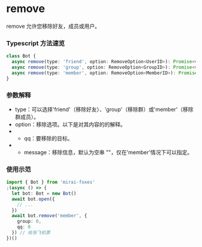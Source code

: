 # remove

remove 允许您移除好友，成员或用户。

### Typescript 方法速览

```typescript
class Bot {
  async remove(type: 'friend', option: RemoveOption<UserID>): Promise<void>
  async remove(type: 'group', option: RemoveOption<GroupID>): Promise<void>
  async remove(type: 'member', option: RemoveOption<MemberID>): Promise<void>
}
```

### 参数解释

- type：可以选择'friend'（移除好友）、'group'（移除群）或'member'（移除群成员）。
- option：移除选项。以下是对其内容的的解释。
- - qq：要移除的目标。
- - message：移除信息，默认为空串 ""，仅在'member'情况下可以指定。

### 使用示范

```typescript
import { Bot } from 'mirai-foxes'
;(async () => {
  let bot: Bot = new Bot()
  await bot.open({
    // ...
  })
  await bot.remove('member', {
    group: 0,
    qq: 0
  }) // 给张飞机票
})()
```

